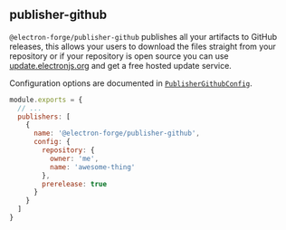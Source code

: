 ## publisher-github

`@electron-forge/publisher-github` publishes all your artifacts to GitHub releases, this allows your users to download the files straight from your repository or if your repository is open source you can use [update.electronjs.org](https://github.com/electron/update.electronjs.org) and get a free hosted update service.

Configuration options are documented in [`PublisherGithubConfig`](https://js.electronforge.io/interfaces/_electron_forge_publisher_github.PublisherGitHubConfig.html).

```javascript title=forge.config.js
module.exports = {
  // ...
  publishers: [
    {
      name: '@electron-forge/publisher-github',
      config: {
        repository: {
          owner: 'me',
          name: 'awesome-thing'
        },
        prerelease: true
      }
    }
  ]
}
```
